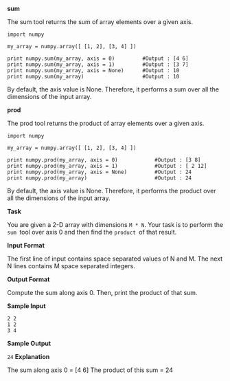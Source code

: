 **sum** 

The sum tool returns the sum of array elements over a given axis.

```
import numpy

my_array = numpy.array([ [1, 2], [3, 4] ])

print numpy.sum(my_array, axis = 0)         #Output : [4 6]
print numpy.sum(my_array, axis = 1)         #Output : [3 7]
print numpy.sum(my_array, axis = None)      #Output : 10
print numpy.sum(my_array)                   #Output : 10
```
By default, the axis value is None. Therefore, it performs a sum over all the dimensions of the input array.

**prod**

The prod tool returns the product of array elements over a given axis.

```
import numpy

my_array = numpy.array([ [1, 2], [3, 4] ])

print numpy.prod(my_array, axis = 0)            #Output : [3 8]
print numpy.prod(my_array, axis = 1)            #Output : [ 2 12]
print numpy.prod(my_array, axis = None)         #Output : 24
print numpy.prod(my_array)                      #Output : 24
```

By default, the axis value is None. Therefore, it performs the product over all the dimensions of the input array.

**Task**

You are given a 2-D array with dimensions `M * N`. 
Your task is to perform the `sum `tool over axis 0 and then find the `product `of that result.

**Input Format**

The first line of input contains space separated values of N and M. 
The next N lines contains M space separated integers.

**Output Format**

Compute the sum along axis 0. Then, print the product of that sum.

**Sample Input**

```
2 2
1 2
3 4
```
**Sample Output**

`24`
**Explanation**

The sum along axis 0 = [4  6] 
The product of this sum = 24
